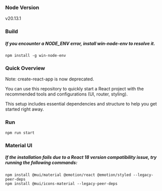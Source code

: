 ### Node Version

v20.13.1

### Build

##### If you encounter a NODE_ENV error, install win-node-env to resolve it.

```npm install -g win-node-env```

### Quick Overview
Note: create-react-app is now deprecated.

You can use this repository to quickly start a React project with the recommended tools and configurations (UI, router, styling).

This setup includes essential dependencies and structure to help you get started right away.

### Run
```npm run start```

### Material UI

##### If the installation fails due to a React 18 version compatibility issue, try running the following commands:

```
npm install @mui/material @emotion/react @emotion/styled --legacy-peer-deps
npm install @mui/icons-material --legacy-peer-deps
```
